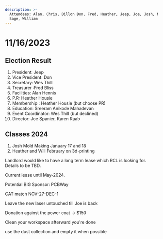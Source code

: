 ```yaml
---
description: >-
  Attendees: Alan, Chris, Dillon Don, Fred, Heather, Jeep, Joe, Josh, Mike,
  Sage, William
---
```


# 11/16/2023

## Election Result

1. President: Jeep
2. Vice President: Don
3. Secretary: Wes Thill
4. Treasurer :Fred Bliss
5. Facilities: Alan Hennis
6. P.R: Heather Housie
7. Membership : Heather Housie (but choose PR)
8. Education: Sreeram Anikode Mahadevan
9. Event Coordinator: Wes Thill (but declined)
10. Director: Joe Spanier, Karen Raab

## Classes 2024



1. Josh Mold Making January 17 and 18
2. Heather and Will February on 3d-printing

Landlord would like to have a long term lease which RCL is looking for. Details to be TBD.

Current lease until May-2024.

Potential BIG Sponsor: PCBWay

CAT match NOV-27-DEC-1

Leave the new laser untouched till Joe is back

Donation against the power coat -> $150

Clean your workspace afterward you're done

use the dust collection and empty it when possible

